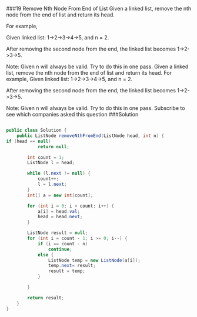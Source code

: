 ###19 Remove Nth Node From End of List
Given a linked list, remove the nth node from the end of list and return its head.

For example,

   Given linked list: 1->2->3->4->5, and n = 2.

   After removing the second node from the end, the linked list becomes 1->2->3->5.


Note:
Given n will always be valid.
Try to do this in one pass.
Given a linked list, remove the nth node from the end of list and return its head.
For example,
   Given linked list: 1->2->3->4->5, and n = 2.

   After removing the second node from the end, the linked list becomes 1->2->3->5.

Note:
Given n will always be valid.
Try to do this in one pass.
Subscribe to see which companies asked this question
###Solution
```java

public class Solution {
    public ListNode removeNthFromEnd(ListNode head, int n) {
if (head == null)
			return null;

		int count = 1;
		ListNode l = head;

		while (l.next != null) {
			count++;
			l = l.next;
		}
		int[] a = new int[count];

		for (int i = 0; i < count; i++) {
			a[i] = head.val;
			head = head.next;
		}

		ListNode result = null;
		for (int i = count - 1; i >= 0; i--) {
			if (i == count - n)
				continue;
			else {
				ListNode temp = new ListNode(a[i]);
				temp.next= result;
				result = temp;
			}

		}

		return result;
    }
}